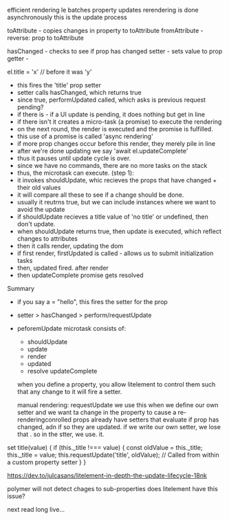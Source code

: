 efficient rendering
le batches property updates
rerendering is done asynchronously
this is the update process

toAttribute - copies changes in property to toAttribute
fromAttribute - reverse: prop to toAttribute

hasChanged - checks to see if prop has changed 
setter - sets value to prop
getter - 

el.title = 'x' // before it was 'y'

- this fires the 'title' prop setter
- setter calls hasChanged, which returns true  
- since true, performUpdated called, which asks is previous request pending? 
- if there is - if a UI update is pending, it does nothing but get in line
- if there isn't it creates a micro-task (a promise) to execute the rendering 
- on the next round, the render is executed and the promise is fulfilled. 
- this use of a promise is called 'async rendering'
- if more prop changes occur before this render, they merely pile in line
- after we're done updating we say 'await el.updateComplete'
- thus it pauses until update cycle is over.
- since we have no commands, there are no more tasks on the stack
- thus, the microtask can execute.  (step 1): 
- it invokes shouldUpdate, whic recieves the props that have changed + their old values
- it will compare all these to see if a change should be done. 
- usually it reutrns true, but we can include instances where we want to avoid the update
- if shouldUpdate recieves a title value of 'no title' or undefined, then don't update.
- when shouldUpdate returns true, then update is executed, which reflect changes to attributes 
- then it calls render, updating the dom
- if first render, firstUpdated is called - allows us to submit initialization tasks
- then, updated fired.  after render
- then updateComplete promise gets resolved

Summary
- if you say a = "hello", this fires the setter for the prop 
- setter > hasChanged > perform/requestUpdate 
- peforemUpdate microtask consists of: 
  - shouldUpdate
  - update
  - render
  - updated 
  - resolve updateComplete 

  when you define a property, you allow litelement to control them such that any change to it will fire a setter.  


  manual rendering: requestUpdate 
we use this when we define our own setter and we want ta change in the property to cause a re-renderingconrolled props already have setters that evaluate if prop has changed, adn if so they are updated.
if we write our own setter, we lose that . 
so in the stter, we use. it. 

set title(value) {
  if (this._title !=== value) {
    const oldValue = this._title;
    this._title = value;
    this.requestUpdate('title', oldValue); // Called from within a custom property setter
  }
}

https://dev.to/julcasans/litelement-in-depth-the-update-lifecycle-18nk

polymer will not detect chages to sub-properties
does litelement have this issue?

next read long live... 
